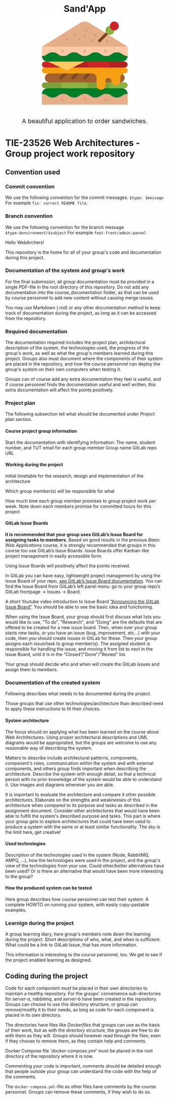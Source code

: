 <h1 align="center">
  Sand'App
  <br>
  <img src="frontend/public/images/sandwich.svg" alt="sandapp logo" title="sandapp logo" width="300">
  <br>
</h1>
<p align="center" style="font-size: 1.2rem;">A beautiful application to order sandwiches.</p>

# TIE-23526 Web Architectures - Group project work repository

## Convention used

### Commit convention

We use the following convention for the commit messages.
`$type: $message`
For example `fix: correct README file`.

### Branch convention

We use the following convention for the branch message
`$type-$environment/$subject`
For example `feat-front/admin-pannel`

Hello WebArchers!

This repository is the home for all of your group's code and documentation during this project.

### Documentation of the system and group's work

For the final submission, all group documentation must be provided in a single PDF-file in the root directory of this repository. Do not add any documentation into the course_documentation folder, as that can be used by course personnel to add new content without causing merge issues.

You may use Markdown (.md) or any other documentation method to keep track of documentation during the project, as long as it can be accessed from the repository.

### Required documentation

The documentation required includes the project plan, architectural description of the system, the technologies used, the progress of the group's work, as well as what the group's members learned during this project. Groups also must document where the components of their system are placed in the repository, and how the course personnel can deploy the group's system on their own computers when testing it.

Groups can of course add any extra documentation they feel is useful, and if course personnel finds the documentation useful and well written, this extra documentation will affect the points positively.

### Project plan

The following subsection tell what should be documented under _Project plan_ section.

#### Course project group information

Start the documentation with identifying information:
The name, student number, and TUT email for each group member
Group name
GitLab repo URL

#### Working during the project

Initial timetable for the research, design and implementation of the architecture

Which group member(s) will be responsible for what

How much time each group member promises to group project work per week. Note down each members promise for committed hours for this project

#### GitLab Issue Boards

**It is recommended that your group uses GitLab’s Issue Board for assigning tasks to members.** Based on good results in the previous _Basic Web Applications_ course, it is strongly recommended that groups in this course too use GitLab’s Issue Boards. Issue Boards offer Kanban-like project management in easily accessible form.

Using Issue Boards will positively affect the points received.

In GitLab you can have easy, lightweight project management by using the Issue Board of your repo, [see GitLab’s Issue Board documentation](https://docs.gitlab.com/ee/user/project/issue_board.html). You can find the Issue Board from GitLab’s left panel menu: go to your group repo’s GitLab frontpage -> Issues -> Board.

A short Youtube video introduction to Issue Board [“Announcing the GitLab Issue Board”](https://www.youtube.com/watch?v=UWsJ8tkHAa8). You should be able to see the basic idea and functioning.

When using the Issue Board, your group should first discuss what lists you would like to use, “To do”, "Research", and “Doing” are the defaults that are offered to be created for a new issue board. Then, when ever your group starts new tasks, or you have an issue (bug, improvement, etc…) with your code, then you should create issues in GitLab for these. Then your group assigns each issue/task to group member(s). The assigned student is responsible for handling the issue, and moving it from list to next in the Issue Board, until it is in the “Closed”/"Done"/"Revied" list.

Your group should decide who and when will create the GitLab issues and assign them to members.

### Documentation of the created system

Following describes what needs to be documented during the project.

Those groups that use other technologies/architecture than described need to apply these instructions to fit their choices.

#### System architecture

The focus should on applying what has been learned on the course about Web Architectures. Using proper architectural descriptions and UML diagrams would be appropriated, but the groups are welcome to use any reasonable way of describing the system.

Matters to describe include architectural patterns, components, component's roles, communication within the system and with external components, and others group finds important when describing the architecture. Describe the system with enough detail, so that a technical person with no prior knowledge of the system would be able to understand it. Use images and diagrams whenever you are able.

It is important to evaluate the architecture and compare it other possible architectures. Elaborate on the strengths and weaknesses of this architecture when compared to its purpose and tasks as described in the assignment document. Consider other architectures that would have been able to fulfill the system's described purpose and tasks. This part is where your group gets to explore architectures that could have been used to produce a system with the same or at least similar functionality. The sky is the limit here, get creative!

#### Used technologies

Description of the technologies used in the system (Node, RabbitMQ, AMPQ, ...), how the technologies were used in the project, and the group's view of the technologies from your use. Could other/better alternatives have been used? Or is there an alternative that would have been more interesting to the group?

#### How the produced system can be tested

Here group describes how course personnel can test their system. A complete HOWTO on running your system, with easily copy-pastable examples.

### Learnign during the project

A group learning diary, here group's members note down the learning during the project. Short descriptions of who, what, and when is sufficient. What could be a link to GitLab Issue, that has more information.

This information is interesting to the course personnel, too. We get to see if the project enabled learning as designed.

## Coding during the project

Code for each component _must_ be placed in their own directories to maintain a healthy repository. For the groups' convenience sub-directories for _server-a_, _rabbitmq_, and _server-b_ have been created in the repository. Groups can choose to use this directory structure, or group can remove/modify it to their needs, as long as code for each component is placed in its own directory.

The directories have files like _Dockerfiles_ that groups can use as the basis of their work, but as with the directory structure, the groups are free to do with them as they will. Groups should however read through the files, even if they choose to remove them, as they contain help and comments.

Docker Compose file _'docker-compose.yml'_ must be placed in the root directory of the repository where it is now.

Commenting your code is important, comments should be detailed enough that people outside your group can understand the code with the help of the comments.

The `docker-compose.yml`-file as other files have comments by the course personnel. Groups can remove these comments, if they wish to do so.
